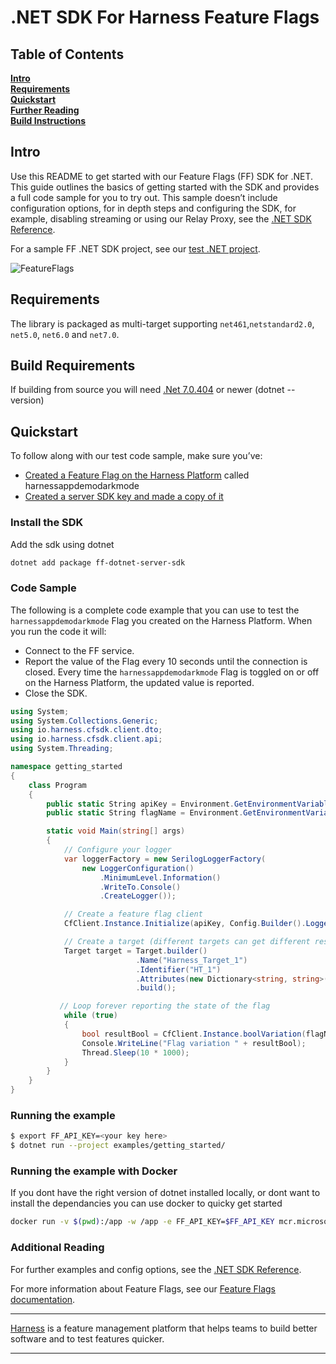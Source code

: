 .NET SDK For Harness Feature Flags
========================

## Table of Contents
**[Intro](#Intro)**<br>
**[Requirements](#Requirements)**<br>
**[Quickstart](#Quickstart)**<br>
**[Further Reading](docs/further_reading.md)**<br>
**[Build Instructions](docs/build.md)**<br>


## Intro
Use this README to get started with our Feature Flags (FF) SDK for .NET. This guide outlines the basics of getting started with the SDK and provides a full code sample for you to try out.
This sample doesn’t include configuration options, for in depth steps and configuring the SDK, for example, disabling streaming or using our Relay Proxy, see the  [.NET SDK Reference](https://ngdocs.harness.io/article/c86rasy39v-net-sdk-reference).

For a sample FF .NET SDK project, see our [test .NET project](examples/getting_started/).

![FeatureFlags](https://github.com/harness/ff-python-server-sdk/raw/main/docs/images/ff-gui.png)

## Requirements
The library is packaged as multi-target supporting  `net461`,`netstandard2.0`, `net5.0`, `net6.0` and `net7.0`.

## Build Requirements
If building from source you will need [.Net 7.0.404](https://dotnet.microsoft.com/en-us/download/dotnet/7.0) or newer (dotnet --version)<br>

## Quickstart
To follow along with our test code sample, make sure you’ve:

- [Created a Feature Flag on the Harness Platform](https://ngdocs.harness.io/article/1j7pdkqh7j-create-a-feature-flag) called harnessappdemodarkmode
- [Created a server SDK key and made a copy of it](https://ngdocs.harness.io/article/1j7pdkqh7j-create-a-feature-flag#step_3_create_an_sdk_key)



### Install the SDK
Add the sdk using dotnet
```bash
dotnet add package ff-dotnet-server-sdk
```

### Code Sample
The following is a complete code example that you can use to test the `harnessappdemodarkmode` Flag you created on the Harness Platform. When you run the code it will:
- Connect to the FF service.
- Report the value of the Flag every 10 seconds until the connection is closed. Every time the `harnessappdemodarkmode` Flag is toggled on or off on the Harness Platform, the updated value is reported. 
- Close the SDK.


```c#
using System;
using System.Collections.Generic;
using io.harness.cfsdk.client.dto;
using io.harness.cfsdk.client.api;
using System.Threading;

namespace getting_started
{
    class Program
    {
        public static String apiKey = Environment.GetEnvironmentVariable("FF_API_KEY");
        public static String flagName = Environment.GetEnvironmentVariable("FF_FLAG_NAME") is string v && v.Length > 0 ? v : "harnessappdemodarkmode";

        static void Main(string[] args)
        {
            // Configure your logger
            var loggerFactory = new SerilogLoggerFactory(
                new LoggerConfiguration()
                    .MinimumLevel.Information()
                    .WriteTo.Console()
                    .CreateLogger());

            // Create a feature flag client
            CfClient.Instance.Initialize(apiKey, Config.Builder().LoggerFactory(loggerFactory).Build());

            // Create a target (different targets can get different results based on rules)
            Target target = Target.builder()
                            .Name("Harness_Target_1")
                            .Identifier("HT_1")
                            .Attributes(new Dictionary<string, string>(){{"email", "demo@harness.io"}})
                            .build();

           // Loop forever reporting the state of the flag
            while (true)
            {
                bool resultBool = CfClient.Instance.boolVariation(flagName, target, false);
                Console.WriteLine("Flag variation " + resultBool);
                Thread.Sleep(10 * 1000);
            }
        }
    }
}

```

### Running the example

```bash
$ export FF_API_KEY=<your key here>
$ dotnet run --project examples/getting_started/
```

### Running the example with Docker
If you dont have the right version of dotnet installed locally, or dont want to install the dependancies you can
use docker to quicky get started

```bash
docker run -v $(pwd):/app -w /app -e FF_API_KEY=$FF_API_KEY mcr.microsoft.com/dotnet/sdk:6.0 dotnet run --framework net6.0 --project examples/getting_started/
```

### Additional Reading


For further examples and config options, see the [.NET SDK Reference](https://ngdocs.harness.io/article/c86rasy39v-net-sdk-reference#).

For more information about Feature Flags, see our [Feature Flags documentation](https://ngdocs.harness.io/article/0a2u2ppp8s-getting-started-with-feature-flags).


-------------------------
[Harness](https://www.harness.io/) is a feature management platform that helps teams to build better software and to
test features quicker.

-------------------------
